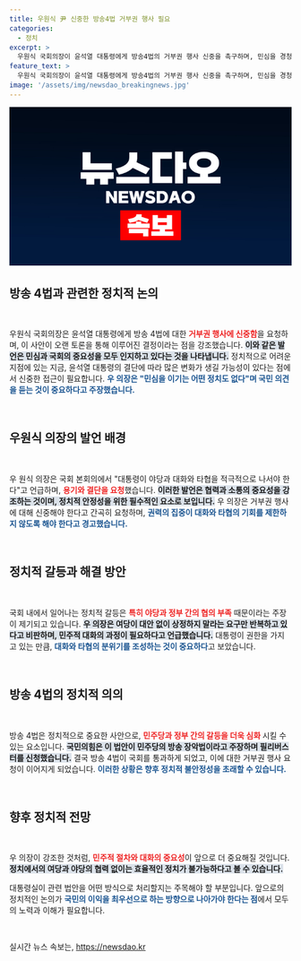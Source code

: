 ```yaml
---
title: 우원식 尹 신중한 방송4법 거부권 행사 필요
categories:
  - 정치
excerpt: >
  우원식 국회의장이 윤석열 대통령에게 방송4법의 거부권 행사 신중을 촉구하며, 민심을 경청하고 대화와 타협의 필요성을 강조했습니다. 대통령의 결단이 중요하다는 그의 발언에 정치적 긴장이 고조되고 있습니다.
feature_text: >
  우원식 국회의장이 윤석열 대통령에게 방송4법의 거부권 행사 신중을 촉구하며, 민심을 경청하고 대화와 타협의 필요성을 강조했습니다. 대통령의 결단이 중요하다는 그의 발언에 정치적 긴장이 고조되고 있습니다.
image: '/assets/img/newsdao_breakingnews.jpg'
---
```


<p><img src="/assets/img/newsdao_breakingnews.jpg" alt="bookingtag 속보" /></p>

<h2 data-ke-size="size26">방송 4법과 관련한 정치적 논의</h2>

<p data-ke-size="size16">&nbsp;</p>

<p>우원식 국회의장은 윤석열 대통령에게 방송 4법에 대한 <b><span style="color: #ee2323;">거부권 행사에 신중함</span></b>을 요청하며, 이 사안이 오랜 토론을 통해 이루어진 결정이라는 점을 강조했습니다. <b><span style="background-color: #21538527;">이와 같은 발언은 민심과 국회의 중요성을 모두 인지하고 있다는 것을 나타냅니다.</span></b> 정치적으로 어려운 지점에 있는 지금, 윤석열 대통령의 결단에 따라 많은 변화가 생길 가능성이 있다는 점에서 신중한 접근이 필요합니다. <b><span style="color: #1a5490;">우 의장은 "민심을 이기는 어떤 정치도 없다"며 국민 의견을 듣는 것이 중요하다고 주장했습니다.</span></b></p>

<p data-ke-size="size16">&nbsp;</p>

<h2 data-ke-size="size26">우원식 의장의 발언 배경</h2>

<p data-ke-size="size16">&nbsp;</p>

<p>우 원식 의장은 국회 본회의에서 "대통령이 야당과 대화와 타협을 적극적으로 나서야 한다"고 언급하며, <b><span style="color: #ee2323;">용기와 결단을 요청</span></b>했습니다. <b><span style="background-color: #21538527;">이러한 발언은 협력과 소통의 중요성을 강조하는 것이며, 정치적 안정성을 위한 필수적인 요소로 보입니다.</span></b> 우 의장은 거부권 행사에 대해 신중해야 한다고 간곡히 요청하며, <b><span style="color: #1a5490;">권력의 집중이 대화와 타협의 기회를 제한하지 않도록 해야 한다고 경고했습니다.</span></b></p>

<p data-ke-size="size16">&nbsp;</p>

<h2 data-ke-size="size26">정치적 갈등과 해결 방안</h2>

<p data-ke-size="size16">&nbsp;</p>

<p>국회 내에서 일어나는 정치적 갈등은 <b><span style="color: #ee2323;">특히 야당과 정부 간의 협의 부족</span></b> 때문이라는 주장이 제기되고 있습니다. <b><span style="background-color: #21538527;">우 의장은 여당이 대안 없이 상정하지 말라는 요구만 반복하고 있다고 비판하며, 민주적 대화의 과정이 필요하다고 언급했습니다.</span></b> 대통령이 권한을 가지고 있는 만큼, <b><span style="color: #1a5490;">대화와 타협의 분위기를 조성하는 것이 중요하다</span></b>고 보았습니다.</p>

<p data-ke-size="size16">&nbsp;</p>

<h2 data-ke-size="size26">방송 4법의 정치적 의의</h2>

<p data-ke-size="size16">&nbsp;</p>

<p>방송 4법은 정치적으로 중요한 사안으로, <b><span style="color: #ee2323;">민주당과 정부 간의 갈등을 더욱 심화 </span></b>시킬 수 있는 요소입니다. <b><span style="background-color: #21538527;">국민의힘은 이 법안이 민주당의 방송 장악법이라고 주장하며 필리버스터를 신청했습니다.</span></b> 결국 방송 4법이 국회를 통과하게 되었고, 이에 대한 거부권 행사 요청이 이어지게 되었습니다. <b><span style="color: #1a5490;">이러한 상황은 향후 정치적 불안정성을 초래할 수 있습니다.</span></b></p>

<p data-ke-size="size16">&nbsp;</p>

<h2 data-ke-size="size26">향후 정치적 전망</h2>

<p data-ke-size="size16">&nbsp;</p>

<p>우 의장이 강조한 것처럼, <b><span style="color: #ee2323;">민주적 절차와 대화의 중요성</span></b>이 앞으로 더 중요해질 것입니다. <b><span style="background-color: #21538527;">정치에서의 여당과 야당의 협력 없이는 효율적인 정치가 불가능하다고 볼 수 있습니다.</span></b> </p>

<p>대통령실이 관련 법안을 어떤 방식으로 처리할지는 주목해야 할 부분입니다. 앞으로의 정치적인 논의가 <b><span style="color: #1a5490;">국민의 이익을 최우선으로 하는 방향으로 나아가야 한다는 점</span></b>에서 모두의 노력과 이해가 필요합니다.</p>

<p data-ke-size="size16">&nbsp;</p>
실시간 뉴스 속보는, <a href="https://newsdao.kr" rel="dofollow">https://newsdao.kr</a>


